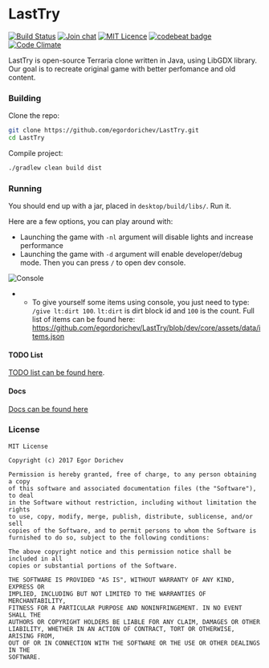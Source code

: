 # LastTry

[![Build Status](https://travis-ci.org/egordorichev/LastTry.svg?branch=master)](https://travis-ci.org/egordorichev/LastTry) [![Join chat](https://img.shields.io/gitter/room/nwjs/nw.js.svg)](https://gitter.im/last-try/Lobby) [![MIT Licence](https://badges.frapsoft.com/os/mit/mit.svg?v=103)](https://opensource.org/licenses/mit-license.php) [![codebeat badge](https://codebeat.co/badges/92d0acff-0fd0-438b-b7a8-f40390f995df)](https://codebeat.co/projects/github-com-egordorichev-lasttry-dev) [![Code Climate](https://codeclimate.com/github/egordorichev/LastTry.png)](https://codeclimate.com/github/egordorichev/LastTry)

LastTry is open-source Terraria clone written in Java, using LibGDX library.
Our goal is to recreate original game with better perfomance and old content.

### Building

Clone the repo:

```bash
git clone https://github.com/egordorichev/LastTry.git
cd LastTry
```

Compile project:

```bash
./gradlew clean build dist
```

### Running

You should end up with a jar, placed in `desktop/build/libs/`. Run it.

Here are a few options, you can play around with:

* Launching the game with `-nl` argument will disable lights and increase performance
* Launching the game with `-d` argument will enable developer/debug mode. Then you can press `/` to open dev console.

![Console](
http://i.imgur.com/Q2P7a42.png)

* + To give yourself some items using console, you just need to type: `/give lt:dirt 100`. `lt:dirt` is dirt block id and `100` is the count. Full list of items can be found here: https://github.com/egordorichev/LastTry/blob/dev/core/assets/data/items.json

#### TODO List

[TODO list can be found here](https://trello.com/b/MgdX6wA4/game-lasttry).

#### Docs

[Docs can be found here](https://egordorichev.github.io/ltdocs/index.html)

### License

```
MIT License

Copyright (c) 2017 Egor Dorichev

Permission is hereby granted, free of charge, to any person obtaining a copy
of this software and associated documentation files (the "Software"), to deal
in the Software without restriction, including without limitation the rights
to use, copy, modify, merge, publish, distribute, sublicense, and/or sell
copies of the Software, and to permit persons to whom the Software is
furnished to do so, subject to the following conditions:

The above copyright notice and this permission notice shall be included in all
copies or substantial portions of the Software.

THE SOFTWARE IS PROVIDED "AS IS", WITHOUT WARRANTY OF ANY KIND, EXPRESS OR
IMPLIED, INCLUDING BUT NOT LIMITED TO THE WARRANTIES OF MERCHANTABILITY,
FITNESS FOR A PARTICULAR PURPOSE AND NONINFRINGEMENT. IN NO EVENT SHALL THE
AUTHORS OR COPYRIGHT HOLDERS BE LIABLE FOR ANY CLAIM, DAMAGES OR OTHER
LIABILITY, WHETHER IN AN ACTION OF CONTRACT, TORT OR OTHERWISE, ARISING FROM,
OUT OF OR IN CONNECTION WITH THE SOFTWARE OR THE USE OR OTHER DEALINGS IN THE
SOFTWARE.
```

